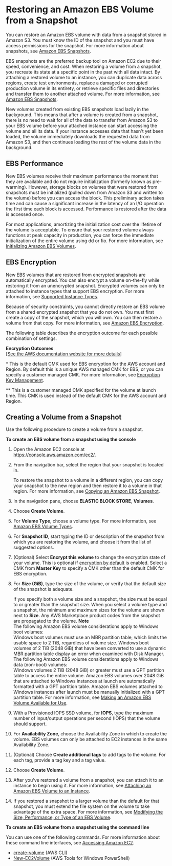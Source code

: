# Restoring an Amazon EBS Volume from a Snapshot<a name="ebs-restoring-volume"></a>

You can restore an Amazon EBS volume with data from a snapshot stored in Amazon S3\. You must know the ID of the snapshot and you must have access permissions for the snapshot\. For more information about snapshots, see [Amazon EBS Snapshots](EBSSnapshots.md)\.

EBS snapshots are the preferred backup tool on Amazon EC2 due to their speed, convenience, and cost\. When restoring a volume from a snapshot, you recreate its state at a specific point in the past with all data intact\. By attaching a restored volume to an instance, you can duplicate data across regions, create test environments, replace a damaged or corrupted production volume in its entirety, or retrieve specific files and directories and transfer them to another attached volume\. For more information, see [Amazon EBS Snapshots](EBSSnapshots.md)\.

New volumes created from existing EBS snapshots load lazily in the background\. This means that after a volume is created from a snapshot, there is no need to wait for all of the data to transfer from Amazon S3 to your EBS volume before your attached instance can start accessing the volume and all its data\. If your instance accesses data that hasn't yet been loaded, the volume immediately downloads the requested data from Amazon S3, and then continues loading the rest of the volume data in the background\.

## EBS Performance<a name="new-ebs-volume-performance"></a>

New EBS volumes receive their maximum performance the moment that they are available and do not require initialization \(formerly known as pre\-warming\)\. However, storage blocks on volumes that were restored from snapshots must be initialized \(pulled down from Amazon S3 and written to the volume\) before you can access the block\. This preliminary action takes time and can cause a significant increase in the latency of an I/O operation the first time each block is accessed\. Performance is restored after the data is accessed once\.

For most applications, amortizing the initialization cost over the lifetime of the volume is acceptable\. To ensure that your restored volume always functions at peak capacity in production, you can force the immediate initialization of the entire volume using dd or fio\. For more information, see [Initializing Amazon EBS Volumes](ebs-initialize.md)\.

## EBS Encryption<a name="new-volume-ebs-encryption"></a>

New EBS volumes that are restored from encrypted snapshots are automatically encrypted\. You can also encrypt a volume on\-the\-fly while restoring it from an unencrypted snapshot\. Encrypted volumes can only be attached to instance types that support EBS encryption\. For more information, see [Supported Instance Types](EBSEncryption.md#EBSEncryption_supported_instances)\.

Because of security constraints, you cannot directly restore an EBS volume from a shared encrypted snapshot that you do not own\. You must first create a copy of the snapshot, which you will own\. You can then restore a volume from that copy\. For more information, see [Amazon EBS Encryption](EBSEncryption.md)\.

The following table describes the encryption outcome for each possible combination of settings\.


**Encryption Outcomes**  
[\[See the AWS documentation website for more details\]](http://docs.aws.amazon.com/AWSEC2/latest/WindowsGuide/ebs-restoring-volume.html)

\* This is the default CMK used for EBS encryption for the AWS account and Region\. By default this is a unique AWS managed CMK for EBS, or you can specify a customer managed CMK\. For more information, see [Encryption Key Management](EBSEncryption.md#EBSEncryption_key_mgmt)\.

\*\* This is a customer managed CMK specified for the volume at launch time\. This CMK is used instead of the default CMK for the AWS account and Region\.

## Creating a Volume from a Snapshot<a name="ebs-create-volume-from-snapshot"></a>

Use the following procedure to create a volume from a snapshot\.

**To create an EBS volume from a snapshot using the console**

1. Open the Amazon EC2 console at [https://console\.aws\.amazon\.com/ec2/](https://console.aws.amazon.com/ec2/)\.

1. From the navigation bar, select the region that your snapshot is located in\.

   To restore the snapshot to a volume in a different region, you can copy your snapshot to the new region and then restore it to a volume in that region\. For more information, see [Copying an Amazon EBS Snapshot](ebs-copy-snapshot.md)\.

1. In the navigation pane, choose **ELASTIC BLOCK STORE**, **Volumes**\.

1. Choose **Create Volume**\.

1. For **Volume Type**, choose a volume type\. For more information, see [Amazon EBS Volume Types](EBSVolumeTypes.md)\.

1. For **Snapshot ID**, start typing the ID or description of the snapshot from which you are restoring the volume, and choose it from the list of suggested options\.

1. \(Optional\) Select **Encrypt this volume** to change the encryption state of your volume\. This is optional if [encryption by default](EBSEncryption.md#encryption-by-default) is enabled\. Select a CMK from **Master Key** to specify a CMK other than the default CMK for EBS encryption\.

1. For **Size \(GiB\)**, type the size of the volume, or verify that the default size of the snapshot is adequate\.

   If you specify both a volume size and a snapshot, the size must be equal to or greater than the snapshot size\. When you select a volume type and a snapshot, the minimum and maximum sizes for the volume are shown next to **Size**\. Any AWS Marketplace product codes from the snapshot are propagated to the volume\.
**Note**  
The following Amazon EBS volume considerations apply to Windows boot volumes:  
Windows boot volumes must use an MBR partition table, which limits the usable space to 2 TiB, regardless of volume size\.
Windows boot volumes of 2 TiB \(2048 GiB\) that have been converted to use a dynamic MBR partition table display an error when examined with Disk Manager\.
The following Amazon EBS volume considerations apply to Windows data \(non\-boot\) volumes:  
Windows volumes 2 TiB \(2048 GiB\) or greater must use a GPT partition table to access the entire volume\.
Amazon EBS volumes over 2048 GiB that are attached to Windows instances at launch are automatically formatted with a GPT partition table\.
Amazon EBS volumes attached to Windows instances after launch must be manually initialized with a GPT partition table\. For more information, see [Making an Amazon EBS Volume Available for Use](https://docs.aws.amazon.com/AWSEC2/latest/WindowsGuide/ebs-using-volumes.html)\.

1. With a Provisioned IOPS SSD volume, for **IOPS**, type the maximum number of input/output operations per second \(IOPS\) that the volume should support\.

1. For **Availability Zone**, choose the Availability Zone in which to create the volume\. EBS volumes can only be attached to EC2 instances in the same Availability Zone\.

1. \(Optional\) Choose **Create additional tags** to add tags to the volume\. For each tag, provide a tag key and a tag value\.

1. Choose **Create Volume**\.

1. After you've restored a volume from a snapshot, you can attach it to an instance to begin using it\. For more information, see [Attaching an Amazon EBS Volume to an Instance](ebs-attaching-volume.md)\.

1. If you restored a snapshot to a larger volume than the default for that snapshot, you must extend the file system on the volume to take advantage of the extra space\. For more information, see [Modifying the Size, Performance, or Type of an EBS Volume](ebs-modify-volume.md)\.

**To create an EBS volume from a snapshot using the command line**

You can use one of the following commands\. For more information about these command line interfaces, see [Accessing Amazon EC2](concepts.md#access-ec2)\.
+ [create\-volume](https://docs.aws.amazon.com/cli/latest/reference/ec2/create-volume.html) \(AWS CLI\)
+ [New\-EC2Volume](https://docs.aws.amazon.com/powershell/latest/reference/items/New-EC2Volume.html) \(AWS Tools for Windows PowerShell\)